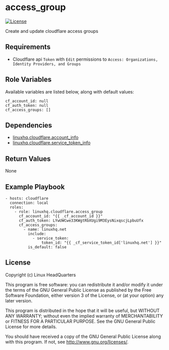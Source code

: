 # access\_group

[![License](https://img.shields.io/badge/license-GPLv3-brightgreen.svg?style=flat)](COPYING)

Create and update cloudflare access groups

## Requirements

* Cloudflare api `Token` with `Edit` permissions to `Access: Organizations, Identity Providers, and Groups`

## Role Variables

Available variables are listed below, along with default values:

    cf_account_id: null
    cf_auth_token: null
    cf_access_groups: []

## Dependencies

* [linuxhq.cloudflare.account_info](https://github.com/linuxhq/ansible-collection-cloudflare/tree/main/roles/account_info)
* [linuxhq.cloudflare.service_token_info](https://github.com/linuxhq/ansible-collection-cloudflare/tree/main/roles/service_token_info)

## Return Values

None

## Example Playbook

    - hosts: cloudflare
      connection: local
      roles:
        - role: linuxhq.cloudflare.access_group
          cf_account_id: "{{ _cf_account_id }}"
          cf_auth_token: LYwUWCwe33KWgtRbXUgi9M3EysNixqscjLpbuUfx
          cf_access_groups:
            - name: linuxhq.net
              include:
                - service_token:
                    token_id: "{{ _cf_service_token_id['linuxhq.net'] }}"
              is_default: false

## License

Copyright (c) Linux HeadQuarters

This program is free software: you can redistribute it and/or modify
it under the terms of the GNU General Public License as published by
the Free Software Foundation, either version 3 of the License, or
(at your option) any later version.

This program is distributed in the hope that it will be useful,
but WITHOUT ANY WARRANTY; without even the implied warranty of
MERCHANTABILITY or FITNESS FOR A PARTICULAR PURPOSE. See the
GNU General Public License for more details.

You should have received a copy of the GNU General Public License
along with this program. If not, see <http://www.gnu.org/licenses/>.
